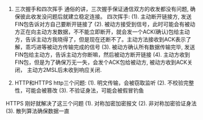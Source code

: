 1. 三次握手和四次挥手
通俗的讲，三次握手保证通信双方的收发都没有问题, 确保彼此收发没问题后就建立稳定连接。
四次挥手: 
(1). 主动断开链接方, 发送FIN包告诉对方自己要断开链接了
(2). 被动方接受到信号，此时可能会有被动方正在向主动方发数据，不不能立即断开，就会发一个ACK(确认)包给主动方，告诉主动方我晓得了，但是现在还断不了。主动方法接收到ACK表示了解，乖巧进等被动方传输完成的信号
(3). 被动方确认所有数据传输完毕, 发送 FIN包给主动方，告诉主动方你断嘛，然后被动方断开链接
(4). 主动方收到FIN包，但是为了确保万无一失，会发个ACK包给被动方, 被动方收到ACK关闭， 主动方2MSL后未收到响应关闭.


2. HTTP和HTTPS
http三个问题:
(1). 明文传输，会被窃取监听
(2). 不校验完整性，可能会被篡改
(3). 不验证身法，可能会被假冒钓鱼

HTTPS 刚好就解决了这三个问题
(1). 对称加密加密报文
(2). 非对称加密验证身法
(3). 散列算法确保数据一直